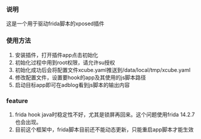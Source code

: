 ### 说明

这是一个用于驱动frida脚本的xposed插件

### 使用方法

1. 安装插件，打开插件app点击初始化
2. 初始化过程中用到root权限，请允许su授权
3. 初始化成功后会将配置文件xcube.yaml推送到/data/local/tmp/xcube.yaml
4. 修改配置文件，设置要hook的app及其使用的js脚本路径
5. 启动目标app即可在adblog看到js脚本的输出内容

### feature

1. frida hook java时稳定性不好，尤其是锁屏再回来。这个问题使用frida 14.2.7也会出现。
2. 目前这个框架中，frida脚本目前还不能动态更新，只能重启app脚本才能生效